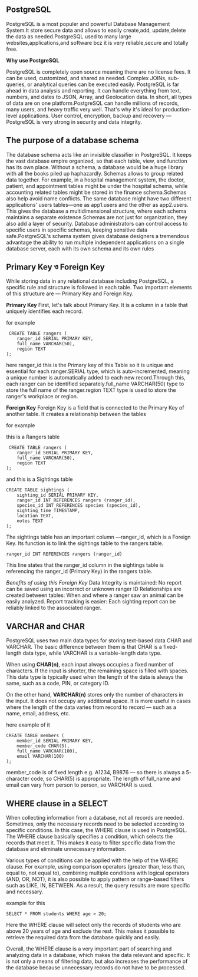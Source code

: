 ## PostgreSQL

PostgreSQL is a most populer and powerful Database Management System.It store secure data and allows to easily create,add, update,delete the data as needed.PostgreSQL used to many large websites,applications,and software bcz it is very reliable,secure and totally free.

**Why use PostgreSQL**

PostgreSQL is completely open source meaning there are no license fees. It can be used, customized, and shared as needed. Complex JOINs, sub-queries, or analytical queries can be executed easily. PostgreSQL is far ahead in data analysis and reporting. It can handle everything from text, numbers, and dates to JSON, Array, and Geolocation data. In short, all types of data are on one platform.PostgreSQL can handle millions of records, many users, and heavy traffic very well. That's why it's ideal for production-level applications. User control, encryption, backup and recovery — PostgreSQL is very strong in security and data integrity.

## The purpose of a database schema

The database schema acts like an invisible classifier in PostgreSQL. It keeps the vast database empire organized, so that each table, view, and function has its own place. Without a schema, a database would be a huge library with all the books piled up haphazardly.
Schemas allows to group related data together. For example, in a hospital management system, the doctor, patient, and appointment tables might be under the hospital schema, while accounting related tables might be stored in the finance schema.Schemas also help avoid name conflicts. The same database might have two different applications' users tables—one as app1.users and the other as app2.users. This gives the database a multidimensional structure, where each schema maintains a separate existence.Schemas are not just for organization, they also add a layer of security. Database administrators can control access to specific users in specific schemas, keeping sensitive data safe.PostgreSQL's schema system gives database designers a tremendous advantage the ability to run multiple independent applications on a single database server, each with its own schema and its own rules

## Primary Key ও Foreign Key

While storing data in any relational database including PostgreSQL, a specific rule and structure is followed in each table. Two important elements of this structure are — Primary Key and Foreign Key.

**Primary Key**
First, let's talk about Primary Key. It is a column in a table that uniquely identifies each record.

for example

```
 CREATE TABLE rangers (
    ranger_id SERIAL PRIMARY KEY,
    full_name VARCHAR(50),
    region TEXT
);
```

here ranger_id this is the Primary key of this Table so it is unique and essential for each ranger.SERIAL type, which is auto-incremented, meaning a unique number is automatically added to each new record.Through this, each ranger can be identified separately.full_name VARCHAR(50) type to store the full name of the ranger.region TEXT type is used to store the ranger's workplace or region.

**Foreign Key**
Foreign Key is a field that is connected to the Primary Key of another table. It creates a relationship between the tables

for example

this is a Rangers table

```
 CREATE TABLE rangers (
    ranger_id SERIAL PRIMARY KEY,
    full_name VARCHAR(50),
    region TEXT
);
```

and this is a Sightings table

```
CREATE TABLE sightings (
    sighting_id SERIAL PRIMARY KEY,
    ranger_id INT REFERENCES rangers (ranger_id),
    species_id INT REFERENCES species (species_id),
    sighting_time TIMESTAMP,
    location TEXT,
    notes TEXT
);

```

The sightings table has an important column —ranger_id, which is a Foreign Key. Its function is to link the sightings table to the rangers table.

```
ranger_id INT REFERENCES rangers (ranger_id)
```

This line states that the ranger_id column in the sightings table is referencing the ranger_id (Primary Key) in the rangers table.

_Benefits of using this Foreign Key_
Data Integrity is maintained:
No report can be saved using an incorrect or unknown ranger ID
Relationships are created between tables:
When and where a ranger saw an animal can be easily analyzed.
Report tracking is easier:
Each sighting report can be reliably linked to the associated ranger.

## VARCHAR and CHAR

PostgreSQL uses two main data types for storing text-based data CHAR and VARCHAR. The basic difference between them is that CHAR is a fixed-length data type, while VARCHAR is a variable-length data type.

When using **CHAR(n)**, each input always occupies a fixed number of characters. If the input is shorter, the remaining space is filled with spaces. This data type is typically used when the length of the data is always the same, such as a code, PIN, or category ID.

On the other hand, **VARCHAR(n)** stores only the number of characters in the input. It does not occupy any additional space. It is more useful in cases where the length of the data varies from record to record — such as a name, email, address, etc.

here example of it

```
CREATE TABLE members (
    member_id SERIAL PRIMARY KEY,
    member_code CHAR(5),
    full_name VARCHAR(100),
    email VARCHAR(100)
);
```

member_code is of fixed length e.g. A1234, B9876 — so there is always a 5-character code, so CHAR(5) is appropriate. The length of full_name and email can vary from person to person, so VARCHAR is used.

## WHERE clause in a SELECT

When collecting information from a database, not all records are needed. Sometimes, only the necessary records need to be selected according to specific conditions. In this case, the WHERE clause is used in PostgreSQL. The WHERE clause basically specifies a condition, which selects the records that meet it. This makes it easy to filter specific data from the database and eliminate unnecessary information.

Various types of conditions can be applied with the help of the WHERE clause. For example, using comparison operators (greater than, less than, equal to, not equal to), combining multiple conditions with logical operators (AND, OR, NOT), it is also possible to apply pattern or range-based filters such as LIKE, IN, BETWEEN. As a result, the query results are more specific and necessary.

example for this

```
SELECT * FROM students WHERE age > 20;
```

Here the WHERE clause will select only the records of students who are above 20 years of age and exclude the rest. This makes it possible to retrieve the required data from the database quickly and easily.

Overall, the WHERE clause is a very important part of searching and analyzing data in a database, which makes the data relevant and specific. It is not only a means of filtering data, but also increases the performance of the database because unnecessary records do not have to be processed.

